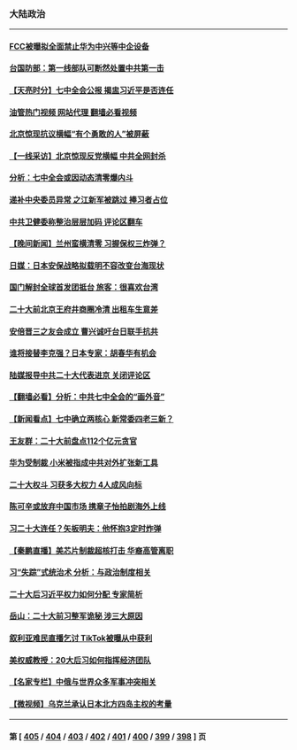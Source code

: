 ### 大陆政治
---
#### [FCC被曝拟全面禁止华为中兴等中企设备](../../pages/ncid277/n13844686.md?10140045) 
#### [台国防部：第一线部队可断然处置中共第一击](../../pages/ncid277/n13844637.md?10140045) 
#### [【天亮时分】七中全会公报 揭盅习近平是否连任](../../pages/ncid277/n13844697.md?10140045) 
#### [油管热门视频 网站代理 翻墙必看视频](http://209.222.30.114:81/youtube.html?10140045)
#### [北京惊现抗议横幅“有个勇敢的人”被屏蔽](../../pages/ncid277/n13844650.md?10140045) 
#### [【一线采访】北京惊现反党横幅 中共全网封杀](../../pages/ncid277/n13844506.md?10140045) 
#### [分析：七中全会或因动态清零爆内斗](../../pages/ncid277/n13844398.md?10140045) 
#### [递补中央委员异常 之江新军被跳过 捧习者占位](../../pages/ncid277/n13844507.md?10140045) 
#### [中共卫健委称整治层层加码 评论区翻车](../../pages/ncid277/n13844481.md?10140045) 
#### [【晚间新闻】兰州蛮横清零 习握保权三炸弹？](../../pages/ncid277/n13844470.md?10140045) 
#### [日媒：日本安保战略拟载明不容改变台海现状](../../pages/ncid277/n13844366.md?10140045) 
#### [国门解封全球首发团抵台 旅客：很喜欢台湾](../../pages/ncid277/n13844338.md?10140045) 
#### [二十大前北京王府井商圈冷清 出租车生意差](../../pages/ncid277/n13844308.md?10140045) 
#### [安倍晋三之友会成立 曹兴诚吁台日联手抗共](../../pages/ncid277/n13844164.md?10140045) 
#### [谁将接替李克强？日本专家：胡春华有机会](../../pages/ncid277/n13844060.md?10140045) 
#### [陆媒报导中共二十大代表进京  关闭评论区](../../pages/ncid277/n13844272.md?10140045) 
#### [【翻墙必看】分析：中共七中全会的“画外音”](../../pages/ncid277/n13844271.md?10140045) 
#### [【新闻看点】七中确立两核心 新常委四老三新？](../../pages/ncid277/n13844084.md?10140045) 
#### [王友群：二十大前盘点112个亿元贪官](../../pages/ncid277/n13844182.md?10140045) 
#### [华为受制裁 小米被指成中共对外扩张新工具](../../pages/ncid277/n13844067.md?10140045) 
#### [二十大权斗 习获多大权力 4人成风向标](../../pages/ncid277/n13844080.md?10140045) 
#### [陈可辛或放弃中国市场 携章子怡拍剧海外上线](../../pages/ncid277/n13844102.md?10140045) 
#### [习二十大连任？矢板明夫：他怀抱3定时炸弹](../../pages/ncid277/n13843975.md?10140045) 
#### [【秦鹏直播】美芯片制裁超核打击 华裔高管离职](../../pages/ncid277/n13843939.md?10140045) 
#### [习“失踪”式统治术 分析：与政治制度相关](../../pages/ncid277/n13843806.md?10140045) 
#### [二十大后习近平权力如何分配 专家简析](../../pages/ncid277/n13843991.md?10140045) 
#### [岳山：二十大前习整军诡秘 涉三大原因](../../pages/ncid277/n13843759.md?10140045) 
#### [叙利亚难民直播乞讨 TikTok被曝从中获利](../../pages/ncid277/n13843981.md?10140045) 
#### [美权威教授：20大后习如何指挥经济团队](../../pages/ncid277/n13843341.md?10140045) 
#### [【名家专栏】中俄与世界众多军事冲突相关](../../pages/ncid277/n13843882.md?10140045) 
#### [【微视频】乌克兰承认日本北方四岛主权的考量](../../pages/ncid277/n13843937.md?10140045) 

---
#### 第 [ [405](./405.md?10140045) / [404](./404.md?10140045) / [403](./403.md?10140045) / [402](./402.md?10140045) / [401](./401.md?10140045) / [400](./400.md?10140045) / [399](./399.md?10140045) / [398](./398.md?10140045) ] 页
